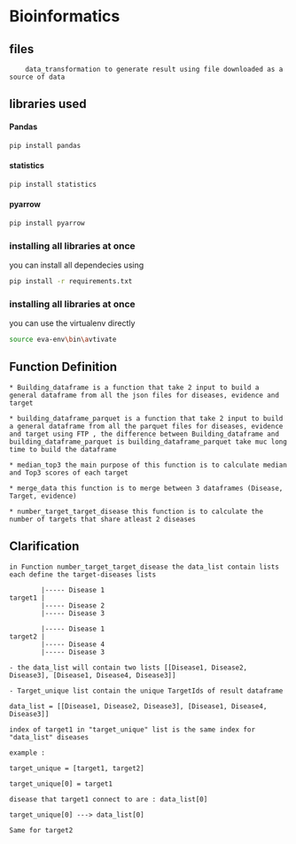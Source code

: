 # Bioinformatics

## files

        data_transformation to generate result using file downloaded as a source of data

## libraries used

#### Pandas

```bash
pip install pandas
```
#### statistics

```bash
pip install statistics
```

#### pyarrow

```bash
pip install pyarrow
```

###  installing all libraries at once
you can install all dependecies using 

```bash
pip install -r requirements.txt
```

###  installing all libraries at once
you can use the virtualenv directly

```bash
source eva-env\bin\avtivate
```

## Function Definition

    * Building_dataframe is a function that take 2 input to build a general dataframe from all the json files for diseases, evidence and target

    * building_dataframe_parquet is a function that take 2 input to build a general dataframe from all the parquet files for diseases, evidence and target using FTP , the difference between Building_dataframe and building_dataframe_parquet is building_dataframe_parquet take muc long time to build the dataframe

    * median_top3 the main purpose of this function is to calculate median and Top3 scores of each target

    * merge_data this function is to merge between 3 dataframes (Disease, Target, evidence)

    * number_target_target_disease this function is to calculate the number of targets that share atleast 2 diseases

## Clarification
    in Function number_target_target_disease the data_list contain lists each define the target-diseases lists

            |----- Disease 1
    target1 |
            |----- Disease 2
            |----- Disease 3

            |----- Disease 1
    target2 |
            |----- Disease 4
            |----- Disease 3
    
    - the data_list will contain two lists [[Disease1, Disease2, Disease3], [Disease1, Disease4, Disease3]]
    
    - Target_unique list contain the unique TargetIds of result dataframe

    data_list = [[Disease1, Disease2, Disease3], [Disease1, Disease4, Disease3]]

    index of target1 in "target_unique" list is the same index for "data_list" diseases

    example : 

    target_unique = [target1, target2]

    target_unique[0] = target1

    disease that target1 connect to are : data_list[0]

    target_unique[0] ---> data_list[0]

    Same for target2